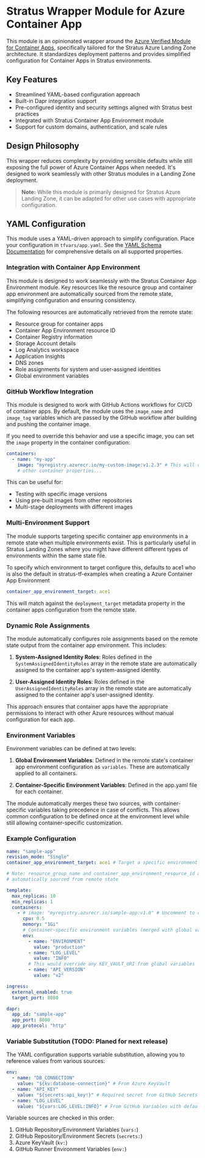 # Stratus Wrapper Module for Azure Container App

This module is an opinionated wrapper around the [Azure Verified Module for Container Apps](https://github.com/Azure/terraform-azurerm-avm-res-app-containerapp), specifically tailored for the Stratus Azure Landing Zone architecture. It standardizes deployment patterns and provides simplified configuration for Container Apps in Stratus environments.

## Key Features

- Streamlined YAML-based configuration approach
- Built-in Dapr integration support
- Pre-configured identity and security settings aligned with Stratus best practices
- Integrated with Stratus Container App Environment module
- Support for custom domains, authentication, and scale rules

## Design Philosophy

This wrapper reduces complexity by providing sensible defaults while still exposing the full power of Azure Container Apps when needed. It's designed to work seamlessly with other Stratus modules in a Landing Zone deployment.

> **Note:** While this module is primarily designed for Stratus Azure Landing Zone, it can be adapted for other use cases with appropriate configuration.

## YAML Configuration

This module uses a YAML-driven approach to simplify configuration. Place your configuration in `tfvars/app.yaml`. See the [YAML Schema Documentation](doc/yaml_schema.md) for comprehensive details on all supported properties.

### Integration with Container App Environment

This module is designed to work seamlessly with the Stratus Container App Environment module. Key resources like the resource group and container app environment are automatically sourced from the remote state, simplifying configuration and ensuring consistency.

The following resources are automatically retrieved from the remote state:

- Resource group for container apps
- Container App Environment resource ID
- Container Registry information
- Storage Account details
- Log Analytics workspace
- Application Insights
- DNS zones
- Role assignments for system and user-assigned identities
- Global environment variables

### GitHub Workflow Integration

This module is designed to work with GitHub Actions workflows for CI/CD of container apps. By default, the module uses the `image_name` and `image_tag` variables which are passed by the GitHub workflow after building and pushing the container image.

If you need to override this behavior and use a specific image, you can set the `image` property in the container configuration:

```yaml
containers:
  - name: "my-app"
    image: "myregistry.azurecr.io/my-custom-image:v1.2.3" # This will override the image from GitHub workflow
    # other container properties...
```

This can be useful for:

- Testing with specific image versions
- Using pre-built images from other repositories
- Multi-stage deployments with different images

### Multi-Environment Support

The module supports targeting specific container app environments in a remote state when multiple environments exist. This is particularly useful in Stratus Landing Zones where you might have different different types of environments within the same state file.

To specify which environment to target configure this, defaults to ace1 who is also the default in stratus-tf-examples when creating a Azure Container App Environment

```yaml
container_app_environment_target: ace1
```

This will match against the `deployment_target` metadata property in the container apps configuration from the remote state.

### Dynamic Role Assignments

The module automatically configures role assignments based on the remote state output from the container app environment. This includes:

1. **System-Assigned Identity Roles**: Roles defined in the `SystemAssignedIdentityRoles` array in the remote state are automatically assigned to the container app's system-assigned identity.

2. **User-Assigned Identity Roles**: Roles defined in the `UserAssignedIdentityRoles` array in the remote state are automatically assigned to the container app's user-assigned identity.

This approach ensures that container apps have the appropriate permissions to interact with other Azure resources without manual configuration for each app.

### Environment Variables

Environment variables can be defined at two levels:

1. **Global Environment Variables**: Defined in the remote state's container app environment configuration as `variables`. These are automatically applied to all containers.

2. **Container-Specific Environment Variables**: Defined in the app.yaml file for each container.

The module automatically merges these two sources, with container-specific variables taking precedence in case of conflicts. This allows common configuration to be defined once at the environment level while still allowing container-specific customization.

### Example Configuration

```yaml
name: "sample-app"
revision_mode: "Single"
container_app_environment_target: ace1 # Target a specific environment when multiple exist

# Note: resource_group_name and container_app_environment_resource_id are now
# automatically sourced from remote state

template:
  max_replicas: 10
  min_replicas: 1
  containers:
    - # image: "myregistry.azurecr.io/sample-app:v1.0" # Uncomment to override the image built by GitHub workflow
      cpu: 0.5
      memory: "1Gi"
      # Container-specific environment variables (merged with global variables from remote state)
      env:
        - name: "ENVIRONMENT"
          value: "production"
        - name: "LOG_LEVEL"
          value: "INFO"
        # This would override any KEY_VAULT_URI from global variables
        - name: "API_VERSION"
          value: "v2"

ingress:
  external_enabled: true
  target_port: 8080

dapr:
  app_id: "sample-app"
  app_port: 8080
  app_protocol: "http"
```

### Variable Substitution (TODO: Planed for next release)

The YAML configuration supports variable substitution, allowing you to reference values from various sources:

```yaml
env:
  - name: "DB_CONNECTION"
    value: "${kv:database-connection}" # From Azure KeyVault
  - name: "API_KEY"
    value: "${secrets:api_key!}" # Required secret from GitHub Secrets
  - name: "LOG_LEVEL"
    value: "${vars:LOG_LEVEL:INFO}" # From GitHub Variables with default
```

Variable sources are checked in this order:

1. GitHub Repository/Environment Variables (`vars:`)
2. GitHub Repository/Environment Secrets (`secrets:`)
3. Azure KeyVault (`kv:`)
4. GitHub Runner Environment Variables (`env:`)